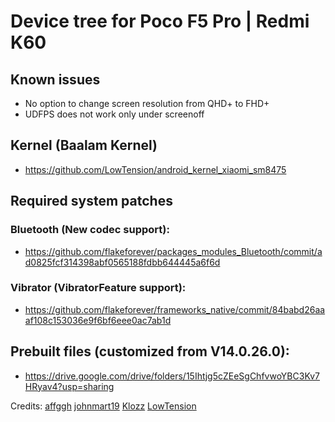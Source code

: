 # Device tree for Poco F5 Pro | Redmi K60

## Known issues
- No option to change screen resolution from QHD+ to FHD+
- UDFPS does not work only under screenoff

## Kernel (Baalam Kernel)
- https://github.com/LowTension/android_kernel_xiaomi_sm8475

## Required system patches

### Bluetooth (New codec support):
- https://github.com/flakeforever/packages_modules_Bluetooth/commit/ad0825fcf314398abf0565188fdbb644445a6f6d

### Vibrator (VibratorFeature support):
- https://github.com/flakeforever/frameworks_native/commit/84babd26aaaf108c153036e9f6bf6eee0ac7ab1d

## Prebuilt files (customized from V14.0.26.0):
- https://drive.google.com/drive/folders/15Ihtjg5cZEeSgChfvwoYBC3Kv7HRyav4?usp=sharing


Credits: 
    [affggh](https://github.com/affggh)
    [johnmart19](https://github.com/johnmart19)
    [Klozz](https://github.com/Klozz)
    [LowTension](https://github.com/LowTension)

    
    
    
